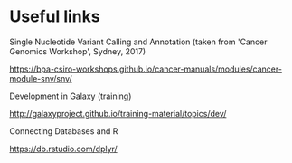 # Useful links

Single Nucleotide Variant Calling and Annotation (taken from 'Cancer Genomics Workshop', Sydney, 2017)

https://bpa-csiro-workshops.github.io/cancer-manuals/modules/cancer-module-snv/snv/

Development in Galaxy (training)

http://galaxyproject.github.io/training-material/topics/dev/

Connecting Databases and R

https://db.rstudio.com/dplyr/
